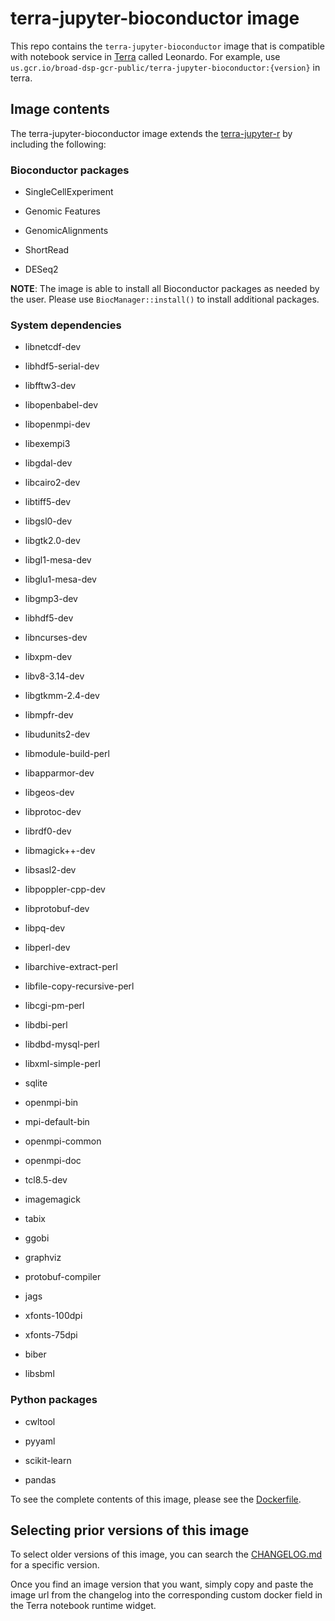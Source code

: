 terra-jupyter-bioconductor image
================================

This repo contains the `terra-jupyter-bioconductor` image that is compatible
with notebook service in [Terra]("https://app.terra.bio/") called Leonardo. For example, use
`us.gcr.io/broad-dsp-gcr-public/terra-jupyter-bioconductor:{version}` in terra.

## Image contents

The terra-jupyter-bioconductor image extends the [terra-jupyter-r](../terra-jupyter-r/README.md) by
including the following:

### Bioconductor packages 

* SingleCellExperiment

* Genomic Features

* GenomicAlignments

* ShortRead

* DESeq2

**NOTE**: The image is able to install all Bioconductor packages as needed
by the user. Please use `BiocManager::install()` to install additional
packages.

### System dependencies

* libnetcdf-dev

* libhdf5-serial-dev

* libfftw3-dev

* libopenbabel-dev

* libopenmpi-dev

* libexempi3

* libgdal-dev

* libcairo2-dev

* libtiff5-dev

* libgsl0-dev

* libgtk2.0-dev

* libgl1-mesa-dev

* libglu1-mesa-dev

* libgmp3-dev

* libhdf5-dev

* libncurses-dev

* libxpm-dev

* libv8-3.14-dev

* libgtkmm-2.4-dev

* libmpfr-dev

* libudunits2-dev

* libmodule-build-perl

* libapparmor-dev

* libgeos-dev

* libprotoc-dev

* librdf0-dev

* libmagick++-dev

* libsasl2-dev

* libpoppler-cpp-dev

* libprotobuf-dev

* libpq-dev

* libperl-dev

* libarchive-extract-perl

* libfile-copy-recursive-perl

* libcgi-pm-perl

* libdbi-perl

* libdbd-mysql-perl

* libxml-simple-perl

* sqlite

* openmpi-bin

* mpi-default-bin

* openmpi-common

* openmpi-doc

* tcl8.5-dev

* imagemagick

* tabix

* ggobi

* graphviz

* protobuf-compiler

* jags

* xfonts-100dpi

* xfonts-75dpi

* biber

* libsbml

### Python packages

* cwltool

* pyyaml

* scikit-learn

* pandas

To see the complete contents of this image, please see the
[Dockerfile](./Dockerfile).

## Selecting prior versions of this image

To select older versions of this image, you can search the
[CHANGELOG.md](./CHANGELOG.md) for a specific version.

Once you find an image version that you want, simply copy and paste
the image url from the changelog into the corresponding custom docker
field in the Terra notebook runtime widget.
